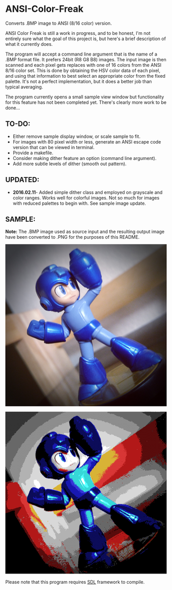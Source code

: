 # ANSI-Color-Freak
Converts .BMP image to ANSI (8/16 color) version.

ANSI Color Freak is still a work in progress, and to be honest, I'm not entirely sure what the goal of this project is, but here's a brief description of what it currently does.

The program will accept a command line argument that is the name of a .BMP format file. It prefers 24bit (R8 G8 B8) images. The input image is then scanned and each pixel gets replaces with one of 16 colors from the ANSI 8/16 color set. This is done by obtaining the HSV color data of each pixel, and using that information to best select an appropriate color from the fixed palette. It's not a perfect implementation, but it does a better job than typical averaging.

The program currently opens a small sample view window but functionality for this feature has not been completed yet. There's clearly more work to be done...

## TO-DO:
* Either remove sample display window, or scale sample to fit.
* For images with 80 pixel width or less, generate an ANSI escape code version that can be viewed in terminal.
* Provide a makefile.
* Consider making dither feature an option (command line argument).
* Add more subtle levels of dither (smooth out pattern).

## UPDATED:
* **2016.02.11**- Added simple dither class and employed on grayscale and color ranges. Works well for colorful images. Not so much for images with reduced palettes to begin with. See sample image update.

## SAMPLE:
**Note:** The .BMP image used as source input and the resulting output image have been converted to .PNG for the purposes of this README.

![input image](./mm_input.png "Input")

![output image](./mm_output.png "Output")

Please note that this program requires [SDL](http://libsdl.org) framework to compile.
